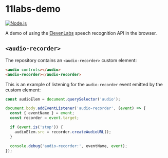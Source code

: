 
# 11labs-demo #

[![Node.js][ci-badge]][ci]

A demo of using the [ElevenLabs][] speech recognition API in the browser.

## `<audio-recorder>`

The repository contains an `<audio-recorder>` custom element:
```html
<audio controls></audio>
<audio-recorder></audio-recorder>
```

This is an example of listening for the `audio-recorder` event emitted by the custom element:

```js
const audioElem = document.querySelector('audio');

document.body.addEventListener('audio-recorder', (event) => {
  const { eventName } = event;
  const recorder = event.target;

  if (event.is('stop')) {
    audioElem.src = recorder.createAudioURL();
  }

  console.debug('audio-recorder:', eventName, event);
});
```

[elevenlabs]: https://elevenlabs.io/docs/capabilities/speech-to-text
[ci]: https://github.com/nfreear/11labs-demo/actions/workflows/node.js.yml
[ci-badge]: https://github.com/nfreear/11labs-demo/actions/workflows/node.js.yml/badge.svg
